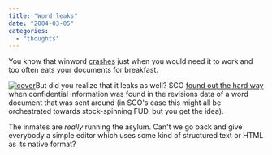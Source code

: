 ```yaml
---
title: "Word leaks"
date: "2004-03-05"
categories: 
  - "thoughts"
---
```


You know that winword [crashes](http://www.andrewsavory.com/blog/archives/000210.html) just when you would need it to work and too often eats your documents for breakfast.

[![cover](images/0672316498.01.TZZZZZZZ.jpg)](http://www.amazon.com/exec/obidos/ASIN/0672316498/bertrandswebl-20)But did you realize that it leaks as well? SCO [found out the hard way](http://news.com.com/2100-7344_3-5170073.html) when confidential information was found in the revisions data of a word document that was sent around (in SCO's case this might all be orchestrated towards stock-spinning FUD, but you get the idea).

The inmates are _really_ running the asylum. Can't we go back and give everybody a simple editor which uses some kind of structured text or HTML as its native format?
